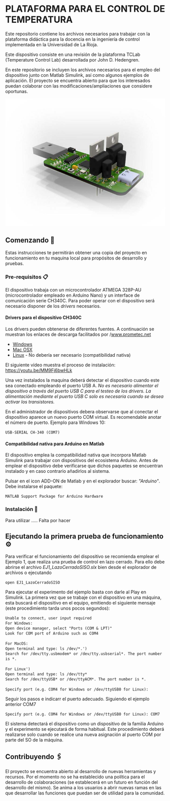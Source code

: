 # PLATAFORMA PARA EL CONTROL DE TEMPERATURA
Este repositorio contiene los archivos necesarios para trabajar con la plataforma didáctica para la docencia en la ingeniería de control implementada en la Universidad de La Rioja.

Este dispositivo consiste en una revisión de la plataforma TCLab (Temperature Control Lab) desarrollada por John D. Hedengren.

En este repositorio se incluyen los archivos necesarios para el empleo del dispositivo junto con Matlab Simulink, así como algunos ejemplos de aplicación. El proyecto se encuentra abierto para que los interesados puedan colaborar con las modificaciones/ampliaciones que considere oportunas.

![](https://github.com/jarico/PLATAFORMA-DE-CONTROL-DE-TEMPERATURA/blob/11e754b69ef4e833b7cd2dbf5b96c0ab40f945d2/Dispositivo.jpg)

## Comenzando 🚀

Estas instrucciones te permitirán obtener una copia del proyecto en funcionamiento en tu maquina local para propósitos de desarrollo y pruebas.


### Pre-requisitos 📋

El dispositivo trabaja con un microcontrolador ATMEGA 328P-AU (microcontrolador empleado en Arduino Nano) y un interface de comunicación serie CH340C. Para poder operar con el dispositivo será necesario disponer de los _drivers_ necesarios.

#### Drivers para el dispositivo CH340C
Los drivers pueden obtenerse de diferentes fuentes. A continuación se muestran los enlaces de descarga facilitados por /www.prometec.net

* [Windows](https://www.prometec.net/wp-content/uploads/2015/01/CH341SER.zip) 
* [Mac OSX](https://www.prometec.net/wp-content/uploads/2014/09/ch341ser_mac.zip) 
* [Linux](https://www.prometec.net/wp-content/uploads/2015/10/CH341SER_LINUX.zip) - No debería ser necesario (compatibilidad nativa)

El siguiente vídeo muestra el proceso de instalación: https://youtu.be/MM9Fj6bwHLk

Una vez instalados la maquina deberá detectar el dispositivo cuando este sea conectado empleando el puerto USB A. _No es necesario alimentar el dispositivo a través del puerto USB C para el testeo de los drivers. La alimentación mediante el puerto USB C solo es necesaria cuando se desea activar los transistores._

En el administrador de dispositivos debera observarse que al conectar el dispositivo aparece un nuevo puerto COM virtual. Es recomendable anotar el número de puerto. Ejemplo para Windows 10:
```
USB-SERIAL CH-340 (COM7)
```

#### Compatibilidad nativa para Arduino en Matlab
El dispositivo emplea la compatibilidad nativa que incorpora Matlab Simulink para trabajar con dispositivos del ecosistema Arduino. Antes de emplear el dispositivo debe verificarse que dichos paquetes se encuentran instalado y en caso contrario añadirlos al sistema.

Pulsar en el icon ADD-ON de Matlab y en el explorador buscar: _"Arduino"_. Debe instalarse el paquete:

```
MATLAB Support Package for Arduino Hardware
```


### Instalación 🔧

Para utilizar ..... Falta por hacer



## Ejecutando la primera prueba de funcionamiento ⚙️

Para verificar el funcionamiento del dispositivo se recomienda emplear el Ejemplo 1, que realiza una prueba de control en lazo cerrado. Para ello debe abrirse el archivo _EJ1_LazoCerradoSISO.slx_ bien desde el explorador de archivos o ejecutando  

```
open EJ1_LazoCerradoSISO
```
Para ejecutar el experimento del ejemplo basta con darle al Play en Simulink. La primera vez que se trabaje con el dispositivo en una máquina, esta buscará el dispositivo en el equipo, emitiendo el siguiente mensaje (este procedimiento tarda unos pocos segundos): 

```
Unable to connect, user input required
For Windows:
Open device manager, select "Ports (COM & LPT)"
Look for COM port of Arduino such as COM4

For MacOS:
Open terminal and type: ls /dev/*.')
Search for /dev/tty.usbmodem* or /dev/tty.usbserial*. The port number is *.

For Linux')
Open terminal and type: ls /dev/tty*
Search for /dev/ttyUSB* or /dev/ttyACM*. The port number is *.

Specify port (e.g. COM4 for Windows or /dev/ttyUSB0 for Linux):
```

Seguir los pasos e indicarr el puerto adecuado. Siguiendo el ejemplo anterior COM7
```
Specify port (e.g. COM4 for Windows or /dev/ttyUSB0 for Linux): COM7
```
El sistema detectará el dispositivo como un dispositivo de la familia Arduino y el experimento se ejecutará de forma habitual. Este procedimiento deberá realizarse solo cuando se realice una nueva asignación al puerto COM por parte del SO de la máquina.


## Contribuyendo 🖇️

El proyecto se encuentra abierto al desarrollo de nuevas herramientas y recursos. Por el momento no se ha establecido una política para el desarrollo de colaboraciones (se establecerá en un futuro en función del desarrollo del mismo). Se anima a los usuarios a abrir nuevas ramas en las que desarrollar las funciones que puedan ser de utilidad para la comunidad.
